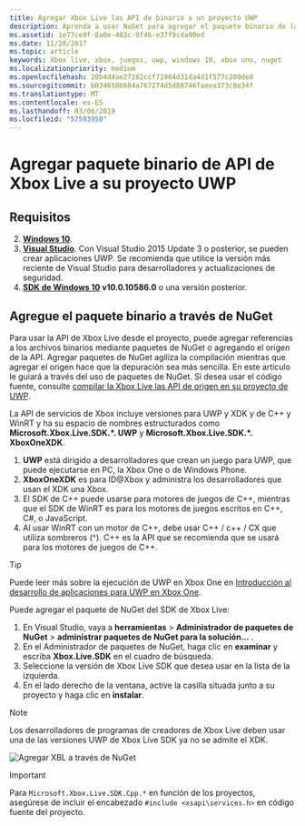 ```yaml
---
title: Agregar Xbox Live las API de binario a un proyecto UWP
description: Aprenda a usar NuGet para agregar el paquete binario de la API de Xbox Live a su proyecto UWP.
ms.assetid: 1e77ce9f-8a0e-402c-9f46-e37f9cda90ed
ms.date: 11/28/2017
ms.topic: article
keywords: Xbox live, xbox, juegos, uwp, windows 10, xbox uno, nuget
ms.localizationpriority: medium
ms.openlocfilehash: 20b4d4ae27282ccf71964d31da4d1f577c280de8
ms.sourcegitcommit: b034650b684a767274d5d88746faeea373c8e34f
ms.translationtype: MT
ms.contentlocale: es-ES
ms.lasthandoff: 03/06/2019
ms.locfileid: "57593950"
---
```

# <a name="add-xbox-live-apis-binary-package-to-your-uwp-project"></a>Agregar paquete binario de API de Xbox Live a su proyecto UWP

## <a name="requirements"></a>Requisitos

2. **[Windows 10](https://microsoft.com/windows)**.
3. **[Visual Studio](https://www.visualstudio.com/)**. Con Visual Studio 2015 Update 3 o posterior, se pueden crear aplicaciones UWP. Se recomienda que utilice la versión más reciente de Visual Studio para desarrolladores y actualizaciones de seguridad.
4. **[SDK de Windows 10](https://developer.microsoft.com/windows/downloads/windows-10-sdk) v10.0.10586.0** o una versión posterior.

## <a name="add-the-binary-package-via-nuget"></a>Agregue el paquete binario a través de NuGet

Para usar la API de Xbox Live desde el proyecto, puede agregar referencias a los archivos binarios mediante paquetes de NuGet o agregando el origen de la API. Agregar paquetes de NuGet agiliza la compilación mientras que agregar el origen hace que la depuración sea más sencilla. En este artículo le guiará a través del uso de paquetes de NuGet. Si desea usar el código fuente, consulte [compilar la Xbox Live las API de origen en su proyecto de UWP](add-xbox-live-apis-source-to-a-uwp-project.md).

La API de servicios de Xbox incluye versiones para UWP y XDK y de C++ y WinRT y ha su espacio de nombres estructurados como **Microsoft.Xbox.Live.SDK.*. UWP** y **Microsoft.Xbox.Live.SDK.*. XboxOneXDK**.

1. **UWP** está dirigido a desarrolladores que crean un juego para UWP, que puede ejecutarse en PC, la Xbox One o de Windows Phone.
2. **XboxOneXDK** es para ID@Xbox y administra los desarrolladores que usan el XDK una Xbox.
3. El SDK de C++ puede usarse para motores de juegos de C++, mientras que el SDK de WinRT es para los motores de juegos escritos en C++, C#, o JavaScript.
4. Al usar WinRT con un motor de C++, debe usar C++ / c++ / CX que utiliza sombreros (^). C++ es la API que se recomienda que se usará para los motores de juegos de C++.  

> [!TIP]
> Puede leer más sobre la ejecución de UWP en Xbox One en [Introducción al desarrollo de aplicaciones para UWP en Xbox One](https://docs.microsoft.com/windows/uwp/xbox-apps/getting-started).

Puede agregar el paquete de NuGet del SDK de Xbox Live:

1. En Visual Studio, vaya a **herramientas** > **Administrador de paquetes de NuGet** > **administrar paquetes de NuGet para la solución...** .
2. En el Administrador de paquetes de NuGet, haga clic en **examinar** y escriba **Xbox.Live.SDK** en el cuadro de búsqueda.
3. Seleccione la versión de Xbox Live SDK que desea usar en la lista de la izquierda.
3. En el lado derecho de la ventana, active la casilla situada junto a su proyecto y haga clic en **instalar**.

> [!NOTE]
> Los desarrolladores de programas de creadores de Xbox Live deben usar una de las versiones UWP de Xbox Live SDK ya no se admite el XDK.

![Agregar XBL a través de NuGet](../images/getting_started/vs-add-nuget-xbl.gif)

> [!IMPORTANT]
> Para `Microsoft.Xbox.Live.SDK.Cpp.*` en función de los proyectos, asegúrese de incluir el encabezado `#include <xsapi\services.h>` en código fuente del proyecto.
